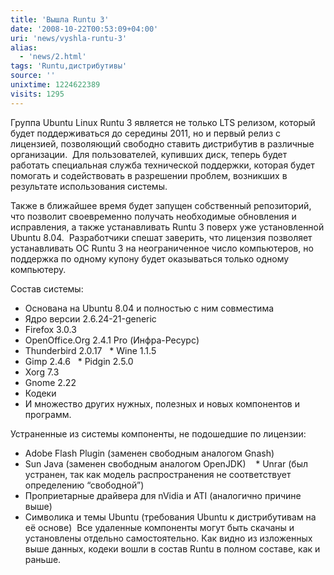 ```yaml
---
title: 'Вышла Runtu 3'
date: '2008-10-22T00:53:09+04:00'
uri: 'news/vyshla-runtu-3'
alias: 
  - 'news/2.html'
tags: 'Runtu,дистрибутивы'
source: ''
unixtime: 1224622389
visits: 1295
---
```

Группа Ubuntu Linux Runtu 3 является не только LTS релизом, который будет поддерживаться до середины 2011, но и первый релиз с лицензией, позволяющий свободно ставить дистрибутив в различные организации.  Для пользователей, купивших диск, теперь будет работать специальная служба технической поддержки, которая будет помогать и содействовать в разрешении проблем, возникших в результате использования системы.

Также в ближайшее время будет запущен собственный репозиторий, что позволит своевременно получать необходимые обновления и исправления, а также устанавливать Runtu 3 поверх уже установленной Ubuntu 8.04.  Разработчики спешат заверить, что лицензия позволяет устанавливать ОС Runtu 3 на неограниченное число компьютеров, но поддержка по одному купону будет оказываться только одному компьютеру. 

Состав системы:   

*   Основана на Ubuntu 8.04 и полностью с ним совместима
*   Ядро версии 2.6.24-21-generic
*   Firefox 3.0.3
*   OpenOffice.Org 2.4.1 Pro (Инфра-Ресурс)
*   Thunderbird 2.0.17   \* Wine 1.1.5
*   Gimp 2.4.6   \* Pidgin 2.5.0
*   Xorg 7.3
*   Gnome 2.22
*   Кодеки
*   И множество других нужных, полезных и новых компонентов и программ.

Устраненные из системы компоненты, не подошедшие по лицензии:

*   Adobe Flash Plugin (заменен свободным аналогом Gnash)
*   Sun Java (заменен свободным аналогом OpenJDK)    \* Unrar (был устранен, так как модель распространения не соответствует определению “свободной”)
*   Проприетарные драйвера для nVidia и ATI (аналогично причине выше)
*   Символика и темы Ubuntu (требования Ubuntu к дистрибутивам на её основе)  Все удаленные компоненты могут быть скачаны и установлены отдельно самостоятельно. Как видно из изложенных выше данных, кодеки вошли в состав Runtu в полном составе, как и раньше.
